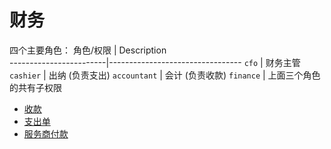 # 财务
四个主要角色：
角色/权限               | Description   
------------------------|---------------------------------
`cfo`                   | 财务主管
`cashier`               | 出纳 (负责支出)
`accountant`            | 会计 (负责收款)
`finance`               | 上面三个角色的共有子权限

* [收款](/finance/income.md)
* [支出单](/finance/cost.md)
* [服务商付款](/finance/cost-server.md)
